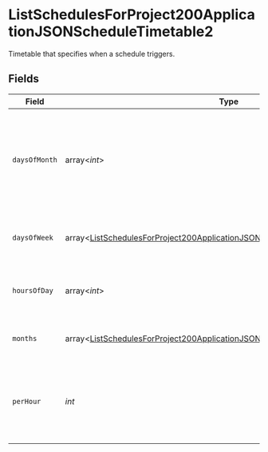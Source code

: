 # ListSchedulesForProject200ApplicationJSONScheduleTimetable2

Timetable that specifies when a schedule triggers.


## Fields

| Field                                                                                                                                                                            | Type                                                                                                                                                                             | Required                                                                                                                                                                         | Description                                                                                                                                                                      |
| -------------------------------------------------------------------------------------------------------------------------------------------------------------------------------- | -------------------------------------------------------------------------------------------------------------------------------------------------------------------------------- | -------------------------------------------------------------------------------------------------------------------------------------------------------------------------------- | -------------------------------------------------------------------------------------------------------------------------------------------------------------------------------- |
| `daysOfMonth`                                                                                                                                                                    | array<*int*>                                                                                                                                                                     | :heavy_check_mark:                                                                                                                                                               | Days in a month in which the schedule triggers. This is mutually exclusive with days in a week.                                                                                  |
| `daysOfWeek`                                                                                                                                                                     | array<[ListSchedulesForProject200ApplicationJSONScheduleTimetable2DaysOfWeek](../../models/operations/ListSchedulesForProject200ApplicationJSONScheduleTimetable2DaysOfWeek.md)> | :heavy_minus_sign:                                                                                                                                                               | Days in a week in which the schedule triggers.                                                                                                                                   |
| `hoursOfDay`                                                                                                                                                                     | array<*int*>                                                                                                                                                                     | :heavy_check_mark:                                                                                                                                                               | Hours in a day in which the schedule triggers.                                                                                                                                   |
| `months`                                                                                                                                                                         | array<[ListSchedulesForProject200ApplicationJSONScheduleTimetable2Months](../../models/operations/ListSchedulesForProject200ApplicationJSONScheduleTimetable2Months.md)>         | :heavy_minus_sign:                                                                                                                                                               | Months in which the schedule triggers.                                                                                                                                           |
| `perHour`                                                                                                                                                                        | *int*                                                                                                                                                                            | :heavy_check_mark:                                                                                                                                                               | Number of times a schedule triggers per hour, value must be between 1 and 60                                                                                                     |